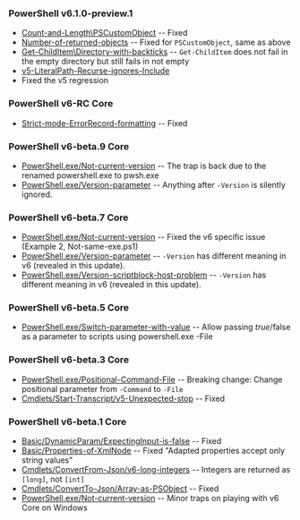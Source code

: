 
### PowerShell v6.1.0-preview.1

- [Count-and-Length\PSCustomObject](Basic\Count-and-Length\PSCustomObject)
-- Fixed
- [Number-of-returned-objects](Basic\Number-of-returned-objects)
-- Fixed for `PSCustomObject`, same as above
- [Get-ChildItem\Directory-with-backticks](Cmdlets\Get-ChildItem\Directory-with-backticks)
-- `Get-ChildItem` does not fail in the empty directory but still fails in not empty
- [v5-LiteralPath-Recurse-ignores-Include](Cmdlets\Get-ChildItem\v5-LiteralPath-Recurse-ignores-Include)
- Fixed the v5 regression

### PowerShell v6-RC Core

- [Strict-mode-ErrorRecord-formatting](Basic\Strict-mode-ErrorRecord-formatting)
-- Fixed

### PowerShell v6-beta.9 Core

- [PowerShell.exe/Not-current-version](PowerShell.exe/Not-current-version)
-- The trap is back due to the renamed powershell.exe to pwsh.exe
- [PowerShell.exe/Version-parameter](PowerShell.exe/Version-parameter)
-- Anything after `-Version` is silently ignored.

### PowerShell v6-beta.7 Core

- [PowerShell.exe/Not-current-version](PowerShell.exe/Not-current-version)
-- Fixed the v6 specific issue (Example 2, Not-same-exe.ps1)
- [PowerShell.exe/Version-parameter](PowerShell.exe/Version-parameter)
-- `-Version` has different meaning in v6 (revealed in this update).
- [PowerShell.exe/Version-scriptblock-host-problem](PowerShell.exe/Version-scriptblock-host-problem)
-- `-Version` has different meaning in v6 (revealed in this update).

### PowerShell v6-beta.5 Core

- [PowerShell.exe/Switch-parameter-with-value](PowerShell.exe/Switch-parameter-with-value)
-- Allow passing $true/$false as a parameter to scripts using powershell.exe -File

### PowerShell v6-beta.3 Core

- [PowerShell.exe/Positional-Command-File](PowerShell.exe/Positional-Command-File)
-- Breaking change: Change positional parameter from `-Command` to `-File`
- [Cmdlets/Start-Transcript/v5-Unexpected-stop](Cmdlets/Start-Transcript/v5-Unexpected-stop)
-- Fixed

### PowerShell v6-beta.1 Core

- [Basic/DynamicParam/ExpectingInput-is-false](Basic/DynamicParam/ExpectingInput-is-false)
-- Fixed
- [Basic/Properties-of-XmlNode](Basic/Properties-of-XmlNode)
-- Fixed "Adapted properties accept only string values"
- [Cmdlets/ConvertFrom-Json/v6-long-integers](Cmdlets/ConvertFrom-Json/v6-long-integers)
-- Integers are returned as `[long]`, not `[int]`
- [Cmdlets/ConvertTo-Json/Array-as-PSObject](Cmdlets/ConvertTo-Json/Array-as-PSObject)
-- Fixed
- [PowerShell.exe/Not-current-version](PowerShell.exe/Not-current-version)
-- Minor traps on playing with v6 Core on Windows
